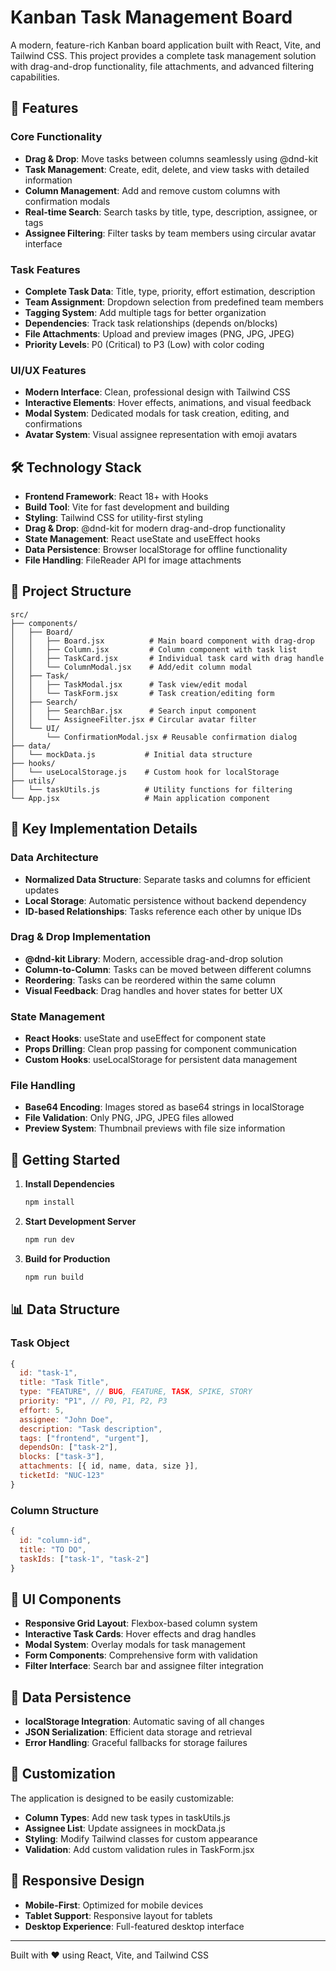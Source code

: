 # Kanban Task Management Board

A modern, feature-rich Kanban board application built with React, Vite, and Tailwind CSS. This project provides a complete task management solution with drag-and-drop functionality, file attachments, and advanced filtering capabilities.

## 🚀 Features

### Core Functionality
- **Drag & Drop**: Move tasks between columns seamlessly using @dnd-kit
- **Task Management**: Create, edit, delete, and view tasks with detailed information
- **Column Management**: Add and remove custom columns with confirmation modals
- **Real-time Search**: Search tasks by title, type, description, assignee, or tags
- **Assignee Filtering**: Filter tasks by team members using circular avatar interface

### Task Features
- **Complete Task Data**: Title, type, priority, effort estimation, description
- **Team Assignment**: Dropdown selection from predefined team members
- **Tagging System**: Add multiple tags for better organization
- **Dependencies**: Track task relationships (depends on/blocks)
- **File Attachments**: Upload and preview images (PNG, JPG, JPEG)
- **Priority Levels**: P0 (Critical) to P3 (Low) with color coding

### UI/UX Features
- **Modern Interface**: Clean, professional design with Tailwind CSS
- **Interactive Elements**: Hover effects, animations, and visual feedback
- **Modal System**: Dedicated modals for task creation, editing, and confirmations
- **Avatar System**: Visual assignee representation with emoji avatars

## 🛠️ Technology Stack

- **Frontend Framework**: React 18+ with Hooks
- **Build Tool**: Vite for fast development and building
- **Styling**: Tailwind CSS for utility-first styling
- **Drag & Drop**: @dnd-kit for modern drag-and-drop functionality
- **State Management**: React useState and useEffect hooks
- **Data Persistence**: Browser localStorage for offline functionality
- **File Handling**: FileReader API for image attachments

## 📁 Project Structure

```
src/
├── components/
│   ├── Board/
│   │   ├── Board.jsx          # Main board component with drag-drop
│   │   ├── Column.jsx         # Column component with task list
│   │   ├── TaskCard.jsx       # Individual task card with drag handle
│   │   └── ColumnModal.jsx    # Add/edit column modal
│   ├── Task/
│   │   ├── TaskModal.jsx      # Task view/edit modal
│   │   └── TaskForm.jsx       # Task creation/editing form
│   ├── Search/
│   │   ├── SearchBar.jsx      # Search input component
│   │   └── AssigneeFilter.jsx # Circular avatar filter
│   └── UI/
│       └── ConfirmationModal.jsx # Reusable confirmation dialog
├── data/
│   └── mockData.js           # Initial data structure
├── hooks/
│   └── useLocalStorage.js    # Custom hook for localStorage
├── utils/
│   └── taskUtils.js          # Utility functions for filtering
└── App.jsx                   # Main application component
```

## 🎯 Key Implementation Details

### Data Architecture
- **Normalized Data Structure**: Separate tasks and columns for efficient updates
- **Local Storage**: Automatic persistence without backend dependency
- **ID-based Relationships**: Tasks reference each other by unique IDs

### Drag & Drop Implementation
- **@dnd-kit Library**: Modern, accessible drag-and-drop solution
- **Column-to-Column**: Tasks can be moved between different columns
- **Reordering**: Tasks can be reordered within the same column
- **Visual Feedback**: Drag handles and hover states for better UX

### State Management
- **React Hooks**: useState and useEffect for component state
- **Props Drilling**: Clean prop passing for component communication
- **Custom Hooks**: useLocalStorage for persistent data management

### File Handling
- **Base64 Encoding**: Images stored as base64 strings in localStorage
- **File Validation**: Only PNG, JPG, JPEG files allowed
- **Preview System**: Thumbnail previews with file size information

## 🚀 Getting Started

1. **Install Dependencies**
   ```bash
   npm install
   ```

2. **Start Development Server**
   ```bash
   npm run dev
   ```

3. **Build for Production**
   ```bash
   npm run build
   ```

## 📊 Data Structure

### Task Object
```javascript
{
  id: "task-1",
  title: "Task Title",
  type: "FEATURE", // BUG, FEATURE, TASK, SPIKE, STORY
  priority: "P1", // P0, P1, P2, P3
  effort: 5,
  assignee: "John Doe",
  description: "Task description",
  tags: ["frontend", "urgent"],
  dependsOn: ["task-2"],
  blocks: ["task-3"],
  attachments: [{ id, name, data, size }],
  ticketId: "NUC-123"
}
```

### Column Structure
```javascript
{
  id: "column-id",
  title: "TO DO",
  taskIds: ["task-1", "task-2"]
}
```

## 🎨 UI Components

- **Responsive Grid Layout**: Flexbox-based column system
- **Interactive Task Cards**: Hover effects and drag handles
- **Modal System**: Overlay modals for task management
- **Form Components**: Comprehensive form with validation
- **Filter Interface**: Search bar and assignee filter integration

## 💾 Data Persistence

- **localStorage Integration**: Automatic saving of all changes
- **JSON Serialization**: Efficient data storage and retrieval
- **Error Handling**: Graceful fallbacks for storage failures

## 🔧 Customization

The application is designed to be easily customizable:
- **Column Types**: Add new task types in taskUtils.js
- **Assignee List**: Update assignees in mockData.js
- **Styling**: Modify Tailwind classes for custom appearance
- **Validation**: Add custom validation rules in TaskForm.jsx

## 📱 Responsive Design

- **Mobile-First**: Optimized for mobile devices
- **Tablet Support**: Responsive layout for tablets
- **Desktop Experience**: Full-featured desktop interface

---

Built with ❤️ using React, Vite, and Tailwind CSS
